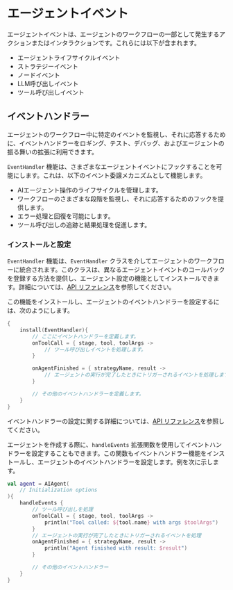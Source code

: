 # エージェントイベント

エージェントイベントは、エージェントのワークフローの一部として発生するアクションまたはインタラクションです。これらには以下が含まれます。

- エージェントライフサイクルイベント
- ストラテジーイベント
- ノードイベント
- LLM呼び出しイベント
- ツール呼び出しイベント

## イベントハンドラー

エージェントのワークフロー中に特定のイベントを監視し、それに応答するために、イベントハンドラーをロギング、テスト、デバッグ、およびエージェントの振る舞いの拡張に利用できます。

`EventHandler` 機能は、さまざまなエージェントイベントにフックすることを可能にします。これは、以下のイベント委譲メカニズムとして機能します。

- AIエージェント操作のライフサイクルを管理します。
- ワークフローのさまざまな段階を監視し、それに応答するためのフックを提供します。
- エラー処理と回復を可能にします。
- ツール呼び出しの追跡と結果処理を促進します。

<!--## Key components

The EventHandler entity consists of five main handler types:

- Initialization handler that executes at the initialization of an agent run
- Result handler that processes successful results from agent operations
- Error handler that handles exceptions and errors that occur during execution
- Tool call listener that notifies when a tool is about to be invoked
- Tool result listener that processes the results after a tool has been called-->

### インストールと設定

`EventHandler` 機能は、`EventHandler` クラスを介してエージェントのワークフローに統合されます。このクラスは、異なるエージェントイベントのコールバックを登録する方法を提供し、エージェント設定の機能としてインストールできます。詳細については、[API リファレンス](https://api.koog.ai/agents/agents-features/agents-features-event-handler/ai.koog.agents.local.features.eventHandler.feature/-event-handler/index.html)を参照してください。

この機能をインストールし、エージェントのイベントハンドラーを設定するには、次のようにします。

```kotlin
{
    install(EventHandler){
        // ここにイベントハンドラーを定義します。
        onToolCall = { stage, tool, toolArgs ->
            // ツール呼び出しイベントを処理します。
        }

        onAgentFinished = { strategyName, result ->
            // エージェントの実行が完了したときにトリガーされるイベントを処理します。
        }

        // その他のイベントハンドラーを定義します。
    }
}
```

イベントハンドラーの設定に関する詳細については、[API リファレンス](https://api.koog.ai/agents/agents-features/agents-features-event-handler/ai.koog.agents.local.features.eventHandler.feature/-event-handler-config/index.html)を参照してください。

エージェントを作成する際に、`handleEvents` 拡張関数を使用してイベントハンドラーを設定することもできます。この関数もイベントハンドラー機能をインストールし、エージェントのイベントハンドラーを設定します。例を次に示します。

```kotlin
val agent = AIAgent(
    // Initialization options
){
    handleEvents {
        // ツール呼び出しを処理
        onToolCall = { stage, tool, toolArgs ->
            println("Tool called: ${tool.name} with args $toolArgs")
        }
        // エージェントの実行が完了したときにトリガーされるイベントを処理
        onAgentFinished = { strategyName, result ->
            println("Agent finished with result: $result")
        }

        // その他のイベントハンドラー
    }
}